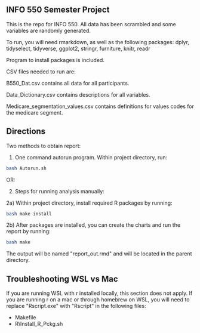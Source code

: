 ## INFO 550 Semester Project

This is the repo for INFO 550.  All data has been scrambled and some variables are randomly generated.

To run, you will need rmarkdown, as well as the following packages:
dplyr, tidyselect, tidyverse, ggplot2, stringr, furniture, knitr, readr

Program to install packages is included.

CSV files needed to run are:

B550_Dat.csv contains all data for all participants.

Data_Dictionary.csv contains descriptions for all variables.

Medicare_segmentation_values.csv  contains definitions for values codes for the medicare segment.

## Directions
Two methods to obtain report:

1) One command autorun program.  Within project directory, run:
``` bash
bash Autorun.sh
```

OR: 

2) Steps for running analysis manually:

2a) Within project directory, install required R packages by running:

``` bash
bash make install
```
	
2b) After packages are installed, you can create the charts and run the report by running:
	
``` bash
bash make
```

The output will be named "report_out.rmd" and will be located in the parent directory.

## Troubleshooting WSL vs Mac
If you are running WSL with r installed locally, this section does not apply. If you are running r on a mac or through homebrew on WSL, you will need to replace "Rscript.exe" with "Rscript" in the following files:
- Makefile
- R\Install_R_Pckg.sh